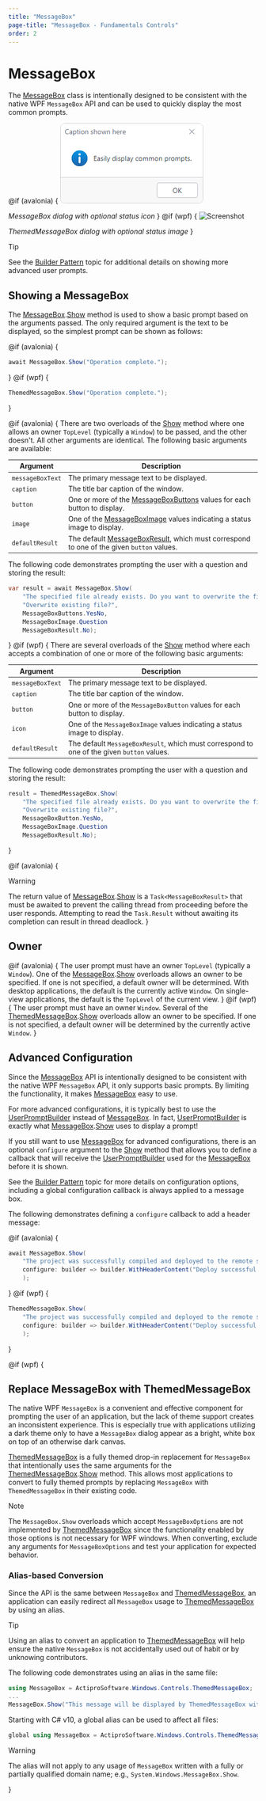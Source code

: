```yaml
---
title: "MessageBox"
page-title: "MessageBox - Fundamentals Controls"
order: 2
---
```

# MessageBox

The [MessageBox](xref:@ActiproUIRoot.Controls.MessageBox) class is intentionally designed to be consistent with the native WPF `MessageBox` API and can be used to quickly display the most common prompts.

@if (avalonia) {
![Screenshot](../images/messagebox.png)

*MessageBox dialog with optional status icon*
}
@if (wpf) {
![Screenshot](../../images/messagebox.png)

*ThemedMessageBox dialog with optional status image*
}

> [!TIP]
> See the [Builder Pattern](builder-pattern.md) topic for additional details on showing more advanced user prompts.

## Showing a MessageBox

The [MessageBox](xref:@ActiproUIRoot.Controls.MessageBox).[Show](xref:@ActiproUIRoot.Controls.MessageBox.Show*) method is used to show a basic prompt based on the arguments passed.  The only required argument is the text to be displayed, so the simplest prompt can be shown as follows:

@if (avalonia) {
```csharp
await MessageBox.Show("Operation complete.");
```
}
@if (wpf) {
```csharp
ThemedMessageBox.Show("Operation complete.");
```
}

@if (avalonia) {
There are two overloads of the [Show](xref:@ActiproUIRoot.Controls.MessageBox.Show*) method where one allows an owner  `TopLevel` (typically a `Window`) to be passed, and the other doesn't. All other arguments are identical.  The following basic arguments are available:

| Argument | Description |
|-----|-----|
| `messageBoxText` | The primary message text to be displayed. |
| `caption` | The title bar caption of the window. |
| `button` | One or more of the [MessageBoxButtons](xref:@ActiproUIRoot.Controls.MessageBoxButtons) values for each button to display. |
| `image` | One of the [MessageBoxImage](xref:@ActiproUIRoot.Controls.MessageBoxImage) values indicating a status image to display. |
| `defaultResult` | The default [MessageBoxResult](xref:@ActiproUIRoot.Controls.MessageBoxResult), which must correspond to one of the given `button` values. |

The following code demonstrates prompting the user with a question and storing the result:

```csharp
var result = await MessageBox.Show(
	"The specified file already exists. Do you want to overwrite the file?",
	"Overwrite existing file?",
	MessageBoxButtons.YesNo,
	MessageBoxImage.Question
	MessageBoxResult.No);
```
}
@if (wpf) {
There are several overloads of the [Show](xref:@ActiproUIRoot.Controls.ThemedMessageBox.Show*) method where each accepts a combination of one or more of the following basic arguments:

| Argument | Description |
|-----|-----|
| `messageBoxText` | The primary message text to be displayed. |
| `caption` | The title bar caption of the window. |
| `button` | One or more of the `MessageBoxButton` values for each button to display. |
| `icon` | One of the `MessageBoxImage` values indicating a status image to display. |
| `defaultResult` | The default `MessageBoxResult`, which must correspond to one of the given `button` values. |

The following code demonstrates prompting the user with a question and storing the result:

```csharp
result = ThemedMessageBox.Show(
	"The specified file already exists. Do you want to overwrite the file?",
	"Overwrite existing file?",
	MessageBoxButton.YesNo,
	MessageBoxImage.Question
	MessageBoxResult.No);
```
}

@if (avalonia) {
> [!WARNING]
> The return value of [MessageBox](xref:@ActiproUIRoot.Controls.MessageBox).[Show](xref:@ActiproUIRoot.Controls.MessageBox.Show*) is a `Task<MessageBoxResult>` that must be awaited to prevent the calling thread from proceeding before the user responds.  Attempting to read the `Task.Result` without awaiting its completion can result in thread deadlock.
}

## Owner

@if (avalonia) {
The user prompt must have an owner `TopLevel` (typically a `Window`). One of the [MessageBox](xref:@ActiproUIRoot.Controls.MessageBox).[Show](xref:@ActiproUIRoot.Controls.MessageBox.Show*) overloads allows an owner to be specified.  If one is not specified, a default owner will be determined.  With desktop applications, the default is the currently active `Window`. On single-view applications, the default is the `TopLevel` of the current view.
}
@if (wpf) {
The user prompt must have an owner `Window`. Several of the [ThemedMessageBox](xref:@ActiproUIRoot.Controls.ThemedMessageBox).[Show](xref:@ActiproUIRoot.Controls.ThemedMessageBox.Show*) overloads allow an owner to be specified.  If one is not specified, a default owner will be determined by the currently active `Window`.
}

## Advanced Configuration

Since the [MessageBox](xref:@ActiproUIRoot.Controls.MessageBox) API is intentionally designed to be consistent with the native WPF `MessageBox` API, it only supports basic prompts.  By limiting the functionality, it makes [MessageBox](xref:@ActiproUIRoot.Controls.MessageBox) easy to use.

For more advanced configurations, it is typically best to use the [UserPromptBuilder](builder-pattern.md) instead of [MessageBox](xref:@ActiproUIRoot.Controls.MessageBox). In fact, [UserPromptBuilder](builder-pattern.md) is exactly what [MessageBox](xref:@ActiproUIRoot.Controls.MessageBox).[Show](xref:@ActiproUIRoot.Controls.MessageBox.Show*) uses to display a prompt!

If you still want to use [MessageBox](xref:@ActiproUIRoot.Controls.MessageBox) for advanced configurations, there is an optional `configure` argument to the [Show](xref:@ActiproUIRoot.Controls.MessageBox.Show*) method that allows you to define a callback that will receive the [UserPromptBuilder](builder-pattern.md) used for the [MessageBox](xref:@ActiproUIRoot.Controls.MessageBox) before it is shown.

See the [Builder Pattern](builder-pattern.md) topic for more details on configuration options, including a global configuration callback is always applied to a message box.

The following demonstrates defining a `configure` callback to add a header message:

@if (avalonia) {
```csharp
await MessageBox.Show(
	"The project was successfully compiled and deployed to the remote server."
	configure: builder => builder.WithHeaderContent("Deploy successful!")
	);
```
}
@if (wpf) {
```csharp
ThemedMessageBox.Show(
	"The project was successfully compiled and deployed to the remote server."
	configure: builder => builder.WithHeaderContent("Deploy successful!")
	);
```
}

@if (wpf) {
## Replace MessageBox with ThemedMessageBox

The native WPF `MessageBox` is a convenient and effective component for prompting the user of an application, but the lack of theme support creates an inconsistent experience. This is especially true with applications utilizing a dark theme only to have a `MessageBox` dialog appear as a bright, white box on top of an otherwise dark canvas.

[ThemedMessageBox](xref:@ActiproUIRoot.Controls.ThemedMessageBox) is a fully themed drop-in replacement for `MessageBox` that intentionally uses the same arguments for the [ThemedMessageBox](xref:@ActiproUIRoot.Controls.ThemedMessageBox).[Show](xref:@ActiproUIRoot.Controls.ThemedMessageBox.Show*) method. This allows most applications to convert to fully themed prompts by replacing `MessageBox` with `ThemedMessageBox` in their existing code.

> [!NOTE]
> The `MessageBox.Show` overloads which accept `MessageBoxOptions` are not implemented by [ThemedMessageBox](xref:@ActiproUIRoot.Controls.ThemedMessageBox) since the functionality enabled by those options is not necessary for WPF windows. When converting, exclude any arguments for `MessageBoxOptions` and test your application for expected behavior.

### Alias-based Conversion

Since the API is the same between `MessageBox` and [ThemedMessageBox](xref:@ActiproUIRoot.Controls.ThemedMessageBox), an application can easily redirect all `MessageBox` usage to [ThemedMessageBox](xref:@ActiproUIRoot.Controls.ThemedMessageBox) by using an alias.

> [!TIP]
> Using an alias to convert an application to [ThemedMessageBox](xref:@ActiproUIRoot.Controls.ThemedMessageBox) will help ensure the native `MessageBox` is not accidentally used out of habit or by unknowing contributors.

The following code demonstrates using an alias in the same file:

```csharp
using MessageBox = ActiproSoftware.Windows.Controls.ThemedMessageBox;
...
MessageBox.Show("This message will be displayed by ThemedMessageBox without any other code change.");
```

Starting with C# v10, a global alias can be used to affect all files:

```csharp
global using MessageBox = ActiproSoftware.Windows.Controls.ThemedMessageBox;
```

> [!WARNING]
> The alias will not apply to any usage of `MessageBox` written with a fully or partially qualified domain name; e.g., `System.Windows.MessageBox.Show`.

}
